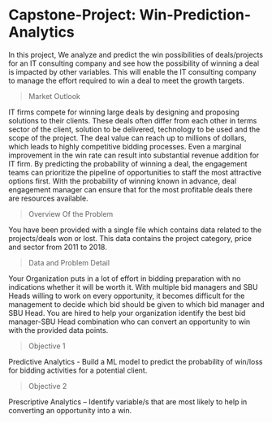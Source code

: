 # Capstone-Project: Win-Prediction-Analytics
In this project, We analyze and predict the win possibilities of deals/projects for an IT consulting company and see how the possibility of winning a deal is impacted by other variables. 
This will enable the IT consulting company to manage the effort required to win a deal to meet the growth targets.


> Market Outlook

IT firms compete for winning large deals by designing and proposing solutions
to their clients. These deals often differ from each other in terms sector of the
client, solution to be delivered, technology to be used and the scope of the
project. The deal value can reach up to millions of dollars, which leads to highly
competitive bidding processes. Even a marginal improvement in the win rate
can result into substantial revenue addition for IT firm.
By predicting the probability of winning a deal, the engagement teams can
prioritize the pipeline of opportunities to staff the most attractive options first.
With the probability of winning known in advance, deal engagement manager
can ensure that for the most profitable deals there are resources available.


> Overview Of the Problem

You have been provided with a single file which contains data related to the
projects/deals won or lost. This data contains the project category, price and
sector from 2011 to 2018.


> Data and Problem Detail

Your Organization puts in a lot of effort in bidding preparation with no
indications whether it will be worth it. With multiple bid managers and SBU
Heads willing to work on every opportunity, it becomes difficult for the
management to decide which bid should be given to which bid manager and
SBU Head. You are hired to help your organization identify the best bid
manager-SBU Head combination who can convert an opportunity to win with
the provided data points.

> Objective 1

Predictive Analytics - Build a ML model to predict the probability
of win/loss for bidding activities for a potential client.

> Objective 2

Prescriptive Analytics – Identify variable/s that are most likely to
help in converting an opportunity into a win.
